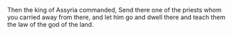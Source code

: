 Then the king of Assyria commanded, Send there one of the priests whom you carried away from there, and let him go and dwell there and teach them the law of the god of the land.

